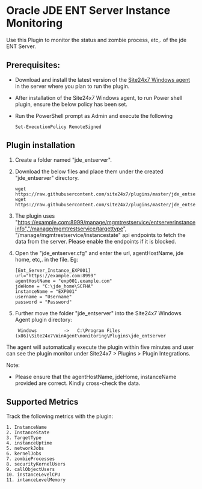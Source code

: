 # Oracle JDE ENT Server Instance Monitoring

Use this Plugin to monitor the status and zombie process, etc,. of the jde ENT Server.
## Prerequisites: 

- Download and install the latest version of the [Site24x7 Windows agent](https://www.site24x7.com/app/client#/admin/inventory/add-monitor) in the server where you plan to run the plugin.

- After installation of the Site24x7 Windows agent, to run Power shell plugin, ensure the below policy has been set.
- Run the PowerShell prompt as Admin and execute the following 

  ```
  Set-ExecutionPolicy RemoteSigned
  ```

## **Plugin installation**

1. Create a folder named "jde_entserver".
2. Download the below files and place them under the created "jde_entserver" directory.
	```
	wget https://raw.githubusercontent.com/site24x7/plugins/master/jde_entserver/jde_entserver.ps1
	wget https://raw.githubusercontent.com/site24x7/plugins/master/jde_entserver/jde_entserver.cfg
	```
3. The plugin uses "https://example.com:8999/manage/mgmtrestservice/entserverinstanceinfo","/manage/mgmtrestservice/targettype", "/manage/mgmtrestservice/instancestate" api endpoints to fetch the data from the server. Please enable the endpoints if it is blocked.

4. Open the "jde_entserver.cfg" and enter the url, agentHostName, jde home, etc,. in  the file. Eg:

	```
	[Ent_Server_Instance_EXP001]
	url="https://example.com:8999"
	agentHostName = "exp001.example.com"
	jdeHome = "C:\jde_home\SCFHA"
	instanceName = "EXP001"
	username = "Username"
	password = "Password"
	```

5. Further move the folder "jde_entserver" into the Site24x7 Windows Agent plugin directory:

		Windows          ->   C:\Program Files (x86)\Site24x7\WinAgent\monitoring\Plugins\jde_entserver

The agent will automatically execute the plugin within five minutes and user can see the plugin monitor under Site24x7 > Plugins > Plugin Integrations. 

Note: 
- Please ensure that the agentHostName, jdeHome, instanceName provided are correct. Kindly cross-check the data.

## Supported Metrics

Track the following metrics with the plugin:

	1. InstanceName
	2. InstanceState
	3. TargetType
	4. instanceUptime
	5. networkJobs
	6. kernelJobs
	7. zombieProcesses
	8. securityKernelUsers
	9. callObjectUsers
	10. instanceLevelCPU
	11. intanceLevelMemory





